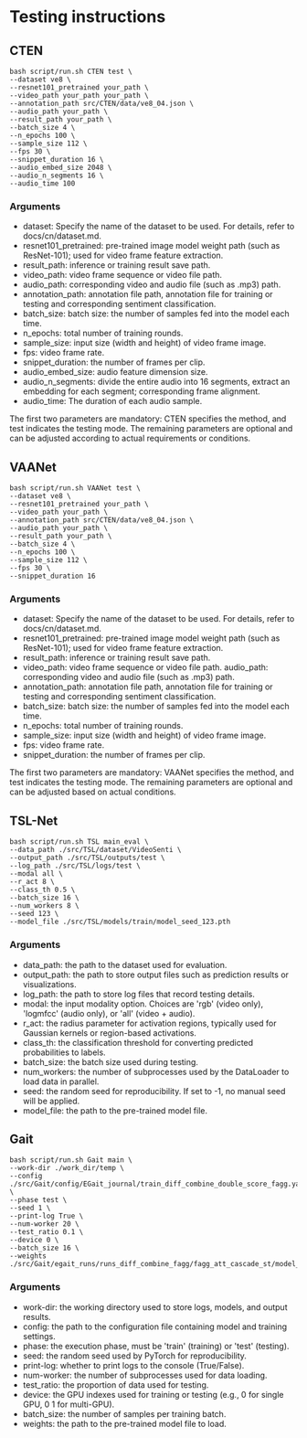 # Testing instructions

## CTEN
```
bash script/run.sh CTEN test \
--dataset ve8 \
--resnet101_pretrained your_path \
--video_path your_path your_path \
--annotation_path src/CTEN/data/ve8_04.json \
--audio_path your_path \
--result_path your_path \
--batch_size 4 \
--n_epochs 100 \
--sample_size 112 \
--fps 30 \
--snippet_duration 16 \
--audio_embed_size 2048 \
--audio_n_segments 16 \
--audio_time 100
```

### Arguments
- dataset: Specify the name of the dataset to be used. For details, refer to docs/cn/dataset.md.
- resnet101_pretrained: pre-trained image model weight path (such as ResNet-101); used for video frame feature extraction.
- result_path: inference or training result save path.
- video_path: video frame sequence or video file path.
- audio_path: corresponding video and audio file (such as .mp3) path.
- annotation_path: annotation file path, annotation file for training or testing and corresponding sentiment classification.
- batch_size: batch size: the number of samples fed into the model each time.
- n_epochs: total number of training rounds.
- sample_size: input size (width and height) of video frame image.
- fps: video frame rate.
- snippet_duration: the number of frames per clip.
- audio_embed_size: audio feature dimension size.
- audio_n_segments: divide the entire audio into 16 segments, extract an embedding for each segment; corresponding frame alignment.
- audio_time: The duration of each audio sample.

The first two parameters are mandatory: CTEN specifies the method, and test indicates the testing mode. The remaining parameters are optional and can be adjusted according to actual requirements or conditions.


## VAANet

```
bash script/run.sh VAANet test \
--dataset ve8 \
--resnet101_pretrained your_path \
--video_path your_path \
--annotation_path src/CTEN/data/ve8_04.json \
--audio_path your_path \
--result_path your_path \
--batch_size 4 \
--n_epochs 100 \
--sample_size 112 \
--fps 30 \
--snippet_duration 16 
```

### Arguments
- dataset: Specify the name of the dataset to be used. For details, refer to docs/cn/dataset.md.
- resnet101_pretrained: pre-trained image model weight path (such as ResNet-101); used for video frame feature extraction.
- result_path: inference or training result save path.
- video_path: video frame sequence or video file path.
audio_path: corresponding video and audio file (such as .mp3) path.
- annotation_path: annotation file path, annotation file for training or testing and corresponding sentiment classification.
- batch_size: batch size: the number of samples fed into the model each time.
- n_epochs: total number of training rounds.
- sample_size: input size (width and height) of video frame image.
- fps: video frame rate.
- snippet_duration: the number of frames per clip.

The first two parameters are mandatory: VAANet specifies the method, and test indicates the testing mode. The remaining parameters are optional and can be adjusted based on actual conditions.


## TSL-Net
```
bash script/run.sh TSL main_eval \
--data_path ./src/TSL/dataset/VideoSenti \
--output_path ./src/TSL/outputs/test \
--log_path ./src/TSL/logs/test \
--modal all \
--r_act 8 \
--class_th 0.5 \
--batch_size 16 \
--num_workers 8 \
--seed 123 \
--model_file ./src/TSL/models/train/model_seed_123.pth
```

### Arguments
- data_path: the path to the dataset used for evaluation.
- output_path: the path to store output files such as prediction results or visualizations.
- log_path: the path to store log files that record testing details.
- modal: the input modality option. Choices are 'rgb' (video only), 'logmfcc' (audio only), or 'all' (video + audio).
- r_act: the radius parameter for activation regions, typically used for Gaussian kernels or region-based activations.
- class_th: the classification threshold for converting predicted probabilities to labels.
- batch_size: the batch size used during testing.
- num_workers: the number of subprocesses used by the DataLoader to load data in parallel.
- seed: the random seed for reproducibility. If set to -1, no manual seed will be applied.
- model_file: the path to the pre-trained model file.

## Gait
```
bash script/run.sh Gait main \
--work-dir ./work_dir/temp \
--config ./src/Gait/config/EGait_journal/train_diff_combine_double_score_fagg.yaml \
--phase test \
--seed 1 \
--print-log True \
--num-worker 20 \
--test_ratio 0.1 \
--device 0 \
--batch_size 16 \
--weights ./src/Gait/egait_runs/runs_diff_combine_fagg/fagg_att_cascade_st/model_epoch_best.pth
```
### Arguments

- work-dir: the working directory used to store logs, models, and output results.
- config: the path to the configuration file containing model and training settings.
- phase: the execution phase, must be 'train' (training) or 'test' (testing).
- seed: the random seed used by PyTorch for reproducibility.
- print-log: whether to print logs to the console (True/False).
- num-worker: the number of subprocesses used for data loading.
- test_ratio: the proportion of data used for testing.
- device: the GPU indexes used for training or testing (e.g., 0 for single GPU, 0 1 for multi-GPU).
- batch_size: the number of samples per training batch.
- weights: the path to the pre-trained model file to load.

